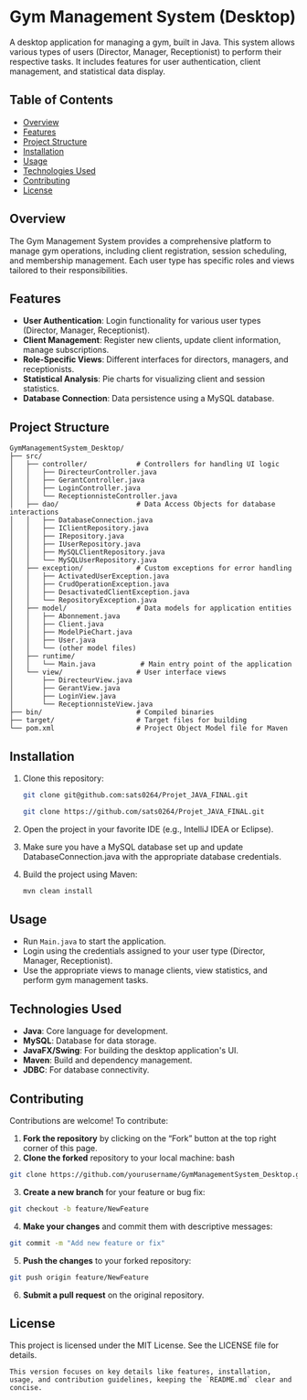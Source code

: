 # Gym Management System (Desktop)

A desktop application for managing a gym, built in Java. This system allows various types of users (Director, Manager, Receptionist) to perform their respective tasks. It includes features for user authentication, client management, and statistical data display.

## Table of Contents
- [Overview](#overview)
- [Features](#features)
- [Project Structure](#project-structure)
- [Installation](#installation)
- [Usage](#usage)
- [Technologies Used](#technologies-used)
- [Contributing](#contributing)
- [License](#license)

## Overview

The Gym Management System provides a comprehensive platform to manage gym operations, including client registration, session scheduling, and membership management. Each user type has specific roles and views tailored to their responsibilities.

## Features

- **User Authentication**: Login functionality for various user types (Director, Manager, Receptionist).
- **Client Management**: Register new clients, update client information, manage subscriptions.
- **Role-Specific Views**: Different interfaces for directors, managers, and receptionists.
- **Statistical Analysis**: Pie charts for visualizing client and session statistics.
- **Database Connection**: Data persistence using a MySQL database.

## Project Structure

```plaintext
GymManagementSystem_Desktop/
├── src/
│   ├── controller/            # Controllers for handling UI logic
│   │   ├── DirecteurController.java
│   │   ├── GerantController.java
│   │   ├── LoginController.java
│   │   └── ReceptionnisteController.java
│   ├── dao/                   # Data Access Objects for database interactions
│   │   ├── DatabaseConnection.java
│   │   ├── IClientRepository.java
│   │   ├── IRepository.java
│   │   ├── IUserRepository.java
│   │   ├── MySQLClientRepository.java
│   │   └── MySQLUserRepository.java
│   ├── exception/             # Custom exceptions for error handling
│   │   ├── ActivatedUserException.java
│   │   ├── CrudOperationException.java
│   │   ├── DesactivatedClientException.java
│   │   └── RepositoryException.java
│   ├── model/                 # Data models for application entities
│   │   ├── Abonnement.java
│   │   ├── Client.java
│   │   ├── ModelPieChart.java
│   │   ├── User.java
│   │   └── (other model files)
│   ├── runtime/
│   │   └── Main.java           # Main entry point of the application
│   └── view/                  # User interface views
│       ├── DirecteurView.java
│       ├── GerantView.java
│       ├── LoginView.java
│       └── ReceptionnisteView.java
├── bin/                       # Compiled binaries
├── target/                    # Target files for building
└── pom.xml                    # Project Object Model file for Maven
 ```
## Installation

1. Clone this repository:
   ```bash
   git clone git@github.com:sats0264/Projet_JAVA_FINAL.git
   ```
   ```bash
   git clone https://github.com/sats0264/Projet_JAVA_FINAL.git
   ```
2. Open the project in your favorite IDE (e.g., IntelliJ IDEA or Eclipse).

3. Make sure you have a MySQL database set up and update DatabaseConnection.java with the appropriate database credentials.

4. Build the project using Maven:
   ```bash
   mvn clean install
   ```
## Usage
- Run `Main.java` to start the application.
- Login using the credentials assigned to your user type (Director, Manager, Receptionist).
- Use the appropriate views to manage clients, view statistics, and perform gym management tasks.

## Technologies Used
- **Java**: Core language for development.
- **MySQL**: Database for data storage.
- **JavaFX/Swing**: For building the desktop application's UI.
- **Maven**: Build and dependency management.
- **JDBC**: For database connectivity.

## Contributing
Contributions are welcome! To contribute:

1. **Fork the repository** by clicking on the “Fork” button at the top right corner of this page.
2. **Clone the forked** repository to your local machine:
bash
```bash
git clone https://github.com/yourusername/GymManagementSystem_Desktop.git
```
3. **Create a new branch** for your feature or bug fix:
```bash
git checkout -b feature/NewFeature
```
4. **Make your changes** and commit them with descriptive messages:
```bash
git commit -m "Add new feature or fix"
```
5. **Push the changes** to your forked repository:
```bash
git push origin feature/NewFeature
```
6. **Submit a pull request** on the original repository.

## License
This project is licensed under the MIT License. See the LICENSE file for details.

```vbnet
This version focuses on key details like features, installation, usage, and contribution guidelines, keeping the `README.md` clear and concise.
```
